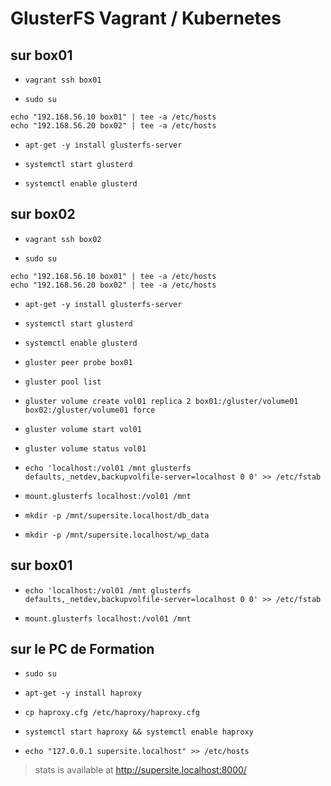 # GlusterFS Vagrant / Kubernetes

## sur box01

- `vagrant ssh box01`

- `sudo su`

```
echo "192.168.56.10 box01" | tee -a /etc/hosts
echo "192.168.56.20 box02" | tee -a /etc/hosts
```

- `apt-get -y install glusterfs-server`

- `systemctl start glusterd`

- `systemctl enable glusterd`


## sur box02

- `vagrant ssh box02`

- `sudo su`

```
echo "192.168.56.10 box01" | tee -a /etc/hosts
echo "192.168.56.20 box02" | tee -a /etc/hosts
```

- `apt-get -y install glusterfs-server`

- `systemctl start glusterd`

- `systemctl enable glusterd`

- `gluster peer probe box01`

- `gluster pool list`

- `gluster volume create vol01 replica 2 box01:/gluster/volume01 box02:/gluster/volume01 force`

- `gluster volume start vol01`

- `gluster volume status vol01`

- `echo 'localhost:/vol01 /mnt glusterfs defaults,_netdev,backupvolfile-server=localhost 0 0' >> /etc/fstab`

- `mount.glusterfs localhost:/vol01 /mnt`

- `mkdir -p /mnt/supersite.localhost/db_data`

- `mkdir -p /mnt/supersite.localhost/wp_data`

## sur box01

- `echo 'localhost:/vol01 /mnt glusterfs defaults,_netdev,backupvolfile-server=localhost 0 0' >> /etc/fstab`

- `mount.glusterfs localhost:/vol01 /mnt`


## sur le PC de Formation

- `sudo su`

- `apt-get -y install haproxy`

- `cp haproxy.cfg /etc/haproxy/haproxy.cfg`

- `systemctl start haproxy && systemctl enable haproxy`

- `echo "127.0.0.1 supersite.localhost" >> /etc/hosts`

> stats is available at http://supersite.localhost:8000/
